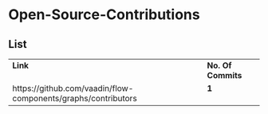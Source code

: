 # Open-Source-Contributions

## List 
<table>
  
  <tr>
    <td valign="top"><b> Link </b></td>
    <td valign="top"><b> No. Of Commits </b> </td>
  </tr>
  <tr>
    <td valign="top">https://github.com/vaadin/flow-components/graphs/contributors</td>
    <td valign="top"><b> 1 </b> </td>
  </tr>
 </table>

